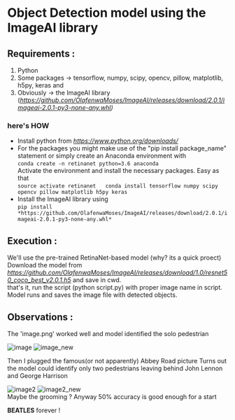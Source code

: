 # Object Detection model using the ImageAI library

## Requirements :

1. Python   
2. Some packages -> tensorflow, numpy, scipy, opencv, pillow, matplotlib, h5py, keras and  
3. Obviously -> the ImageAI library (*https://github.com/OlafenwaMoses/ImageAI/releases/download/2.0.1/imageai-2.0.1-py3-none-any.whl)*  

### here's HOW 

* Install python from *https://www.python.org/downloads/*  
* For the packages you might make use of the "pip install package_name" statement or simply create an Anaconda environment with  
          ```
          conda create -n retinanet python=3.6 anaconda
          ```  
  Activate the environment and install the necessary packages. Easy as that  
          ```
          source activate retinanet  
          conda install tensorflow numpy scipy opencv pillow matplotlib h5py keras  
          ```
* Install the ImageAI library using  
          ```
          pip install *https://github.com/OlafenwaMoses/ImageAI/releases/download/2.0.1/imageai-2.0.1-py3-none-any.whl*
          ```



## Execution :

We'll use the pre-trained RetinaNet-based model (why? its a quick proect)  
Download the model from *https://github.com/OlafenwaMoses/ImageAI/releases/download/1.0/resnet50_coco_best_v2.0.1.h5* and save in cwd.  
that's it, run the script (python script.py) with proper image name in script. Model runs and saves the image file with detected objects.  



## Observations :
The 'image.png' worked well and model identified the solo pedestrian

![image](https://user-images.githubusercontent.com/23148500/42644404-26839316-8619-11e8-9ff7-977b1b4b2068.png)
![image_new](https://user-images.githubusercontent.com/23148500/42644420-34db584a-8619-11e8-8acb-2940b2e332c9.png)

Then I plugged the famous(or not apparently) Abbey Road picture 
Turns out the model could identify only two pedestrians leaving behind John Lennon and George Harrison  

![image2](https://user-images.githubusercontent.com/23148500/42644421-35157502-8619-11e8-90a5-3f94b864e56c.jpg)
![image2_new](https://user-images.githubusercontent.com/23148500/42644422-354e750a-8619-11e8-911a-e3f752155ebc.jpg)  
Maybe the grooming ? Anyway 50% accuracy is good enough for a start   

**BEATLES** forever !
